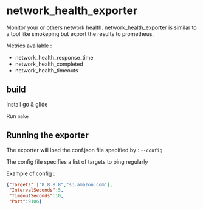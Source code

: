 # network_health_exporter
Monitor your or others network health.
network_health_exporter is similar to a tool like smokeping but export the results to prometheus.

Metrics available :
* network_health_response_time
* network_health_completed
* network_health_timeouts

## build
Install go & glide

Run ```make```

## Running the exporter
The exporter will load the conf.json file specified by : ```--config```

The config file specifies a list of targets to ping regularly

Example of config :

```json
{"Targets":["8.8.8.8","s3.amazon.com"],
 "IntervalSeconds":5,
 "TimeoutSeconds":10,
 "Port":9106}
```
